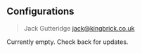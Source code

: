 ## Configurations

> Jack Gutteridge <jack@kingbrick.co.uk>

Currently empty. Check back for updates.